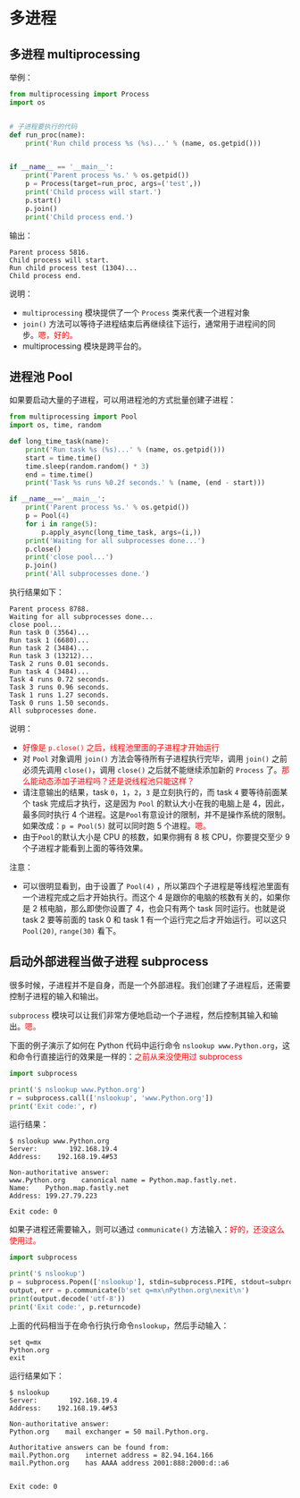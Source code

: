# 多进程


## 多进程 multiprocessing

举例：

```python
from multiprocessing import Process
import os


# 子进程要执行的代码
def run_proc(name):
    print('Run child process %s (%s)...' % (name, os.getpid()))


if __name__ == '__main__':
    print('Parent process %s.' % os.getpid())
    p = Process(target=run_proc, args=('test',))
    print('Child process will start.')
    p.start()
    p.join()
    print('Child process end.')
```

输出：

```
Parent process 5816.
Child process will start.
Run child process test (1304)...
Child process end.
```

说明：

- `multiprocessing` 模块提供了一个 `Process` 类来代表一个进程对象
- `join()` 方法可以等待子进程结束后再继续往下运行，通常用于进程间的同步。<span style="color:red;">嗯，好的。</span>
- multiprocessing 模块是跨平台的。



## 进程池 Pool

如果要启动大量的子进程，可以用进程池的方式批量创建子进程：

```python
from multiprocessing import Pool
import os, time, random

def long_time_task(name):
    print('Run task %s (%s)...' % (name, os.getpid()))
    start = time.time()
    time.sleep(random.random() * 3)
    end = time.time()
    print('Task %s runs %0.2f seconds.' % (name, (end - start)))

if __name__=='__main__':
    print('Parent process %s.' % os.getpid())
    p = Pool(4)
    for i in range(5):
        p.apply_async(long_time_task, args=(i,))
    print('Waiting for all subprocesses done...')
    p.close()
    print('close pool...')
    p.join()
    print('All subprocesses done.')
```

执行结果如下：

```
Parent process 8788.
Waiting for all subprocesses done...
close pool...
Run task 0 (3564)...
Run task 1 (6680)...
Run task 2 (3484)...
Run task 3 (13212)...
Task 2 runs 0.01 seconds.
Run task 4 (3484)...
Task 4 runs 0.72 seconds.
Task 3 runs 0.96 seconds.
Task 1 runs 1.27 seconds.
Task 0 runs 1.50 seconds.
All subprocesses done.
```

说明：

- <span style="color:red;">好像是 `p.close()` 之后，线程池里面的子进程才开始运行</span>
- 对 `Pool` 对象调用 `join()` 方法会等待所有子进程执行完毕，调用 `join()` 之前必须先调用 `close()`，调用 `close()` 之后就不能继续添加新的 `Process` 了。<span style="color:red;">那么能动态添加子进程吗？还是说线程池只能这样？</span>
- 请注意输出的结果，task `0`，`1`，`2`，`3` 是立刻执行的，而 task `4` 要等待前面某个 task 完成后才执行，这是因为 `Pool` 的默认大小在我的电脑上是 4，因此，最多同时执行 4 个进程。这是`Pool`有意设计的限制，并不是操作系统的限制。如果改成：`p = Pool(5)` 就可以同时跑 5 个进程。<span style="color:red;">嗯。</span>
- 由于`Pool`的默认大小是 CPU 的核数，如果你拥有 8 核 CPU，你要提交至少 9 个子进程才能看到上面的等待效果。

注意：

- 可以很明显看到，由于设置了 `Pool(4)` ，所以第四个子进程是等线程池里面有一个进程完成之后才开始执行。而这个 4 是跟你的电脑的核数有关的，如果你是 2 核电脑，那么即使你设置了 4，也会只有两个 task 同时运行。也就是说 task 2 要等前面的 task 0 和 task 1 有一个运行完之后才开始运行。可以这只 `Pool(20)`, `range(30)` 看下。



## 启动外部进程当做子进程 subprocess

很多时候，子进程并不是自身，而是一个外部进程。我们创建了子进程后，还需要控制子进程的输入和输出。

`subprocess` 模块可以让我们非常方便地启动一个子进程，然后控制其输入和输出。<span style="color:red;">嗯。</span>

下面的例子演示了如何在 Python 代码中运行命令 `nslookup www.Python.org`，这和命令行直接运行的效果是一样的：<span style="color:red;">之前从来没使用过 subprocess</span>

```python
import subprocess

print('$ nslookup www.Python.org')
r = subprocess.call(['nslookup', 'www.Python.org'])
print('Exit code:', r)
```

运行结果：

```
$ nslookup www.Python.org
Server:        192.168.19.4
Address:    192.168.19.4#53

Non-authoritative answer:
www.Python.org    canonical name = Python.map.fastly.net.
Name:    Python.map.fastly.net
Address: 199.27.79.223

Exit code: 0
```

如果子进程还需要输入，则可以通过 `communicate()` 方法输入：<span style="color:red;">好的，还没这么使用过。</span>

```python
import subprocess

print('$ nslookup')
p = subprocess.Popen(['nslookup'], stdin=subprocess.PIPE, stdout=subprocess.PIPE, stderr=subprocess.PIPE)
output, err = p.communicate(b'set q=mx\nPython.org\nexit\n')
print(output.decode('utf-8'))
print('Exit code:', p.returncode)
```

上面的代码相当于在命令行执行命令`nslookup`，然后手动输入：

```
set q=mx
Python.org
exit
```

运行结果如下：

```
$ nslookup
Server:        192.168.19.4
Address:    192.168.19.4#53

Non-authoritative answer:
Python.org    mail exchanger = 50 mail.Python.org.

Authoritative answers can be found from:
mail.Python.org    internet address = 82.94.164.166
mail.Python.org    has AAAA address 2001:888:2000:d::a6


Exit code: 0
```


